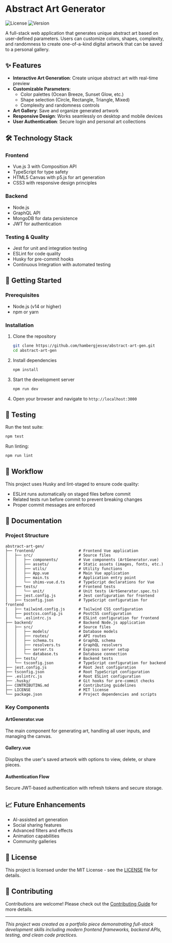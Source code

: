 # Abstract Art Generator

![License](https://img.shields.io/badge/license-MIT-blue.svg)
![Version](https://img.shields.io/badge/version-1.0.0-green.svg)

A full-stack web application that generates unique abstract art based on user-defined parameters. Users can customize colors, shapes, complexity, and randomness to create one-of-a-kind digital artwork that can be saved to a personal gallery.

## ✨ Features

- **Interactive Art Generation**: Create unique abstract art with real-time preview
- **Customizable Parameters**:
  - Color palettes (Ocean Breeze, Sunset Glow, etc.)
  - Shape selection (Circle, Rectangle, Triangle, Mixed)
  - Complexity and randomness controls
- **Art Gallery**: Save and organize generated artwork
- **Responsive Design**: Works seamlessly on desktop and mobile devices
- **User Authentication**: Secure login and personal art collections

## 🛠️ Technology Stack

### Frontend

- Vue.js 3 with Composition API
- TypeScript for type safety
- HTML5 Canvas with p5.js for art generation
- CSS3 with responsive design principles

### Backend

- Node.js
- GraphQL API
- MongoDB for data persistence
- JWT for authentication

### Testing & Quality

- Jest for unit and integration testing
- ESLint for code quality
- Husky for pre-commit hooks
- Continuous Integration with automated testing

## 🚀 Getting Started

### Prerequisites

- Node.js (v14 or higher)
- npm or yarn

### Installation

1. Clone the repository

   ```bash
   git clone https://github.com/hambergjesse/abstract-art-gen.git
   cd abstract-art-gen
   ```

2. Install dependencies

   ```bash
   npm install
   ```

3. Start the development server

   ```bash
   npm run dev
   ```

4. Open your browser and navigate to `http://localhost:3000`

## 🧪 Testing

Run the test suite:

```bash
npm test
```

Run linting:

```bash
npm run lint
```

## 🔄 Workflow

This project uses Husky and lint-staged to ensure code quality:

- ESLint runs automatically on staged files before commit
- Related tests run before commit to prevent breaking changes
- Proper commit messages are enforced

## 📝 Documentation

### Project Structure

```
abstract-art-gen/
├── frontend/                   # Frontend Vue application
│   ├── src/                    # Source files
│   │   ├── components/         # Vue components (ArtGenerator.vue)
│   │   ├── assets/             # Static assets (images, fonts, etc.)
│   │   ├── utils/              # Utility functions
│   │   ├── App.vue             # Main Vue application
│   │   ├── main.ts             # Application entry point
│   │   └── shims-vue.d.ts      # TypeScript declarations for Vue
│   ├── tests/                  # Frontend tests
│   │   └── unit/               # Unit tests (ArtGenerator.spec.ts)
│   ├── jest.config.js          # Jest configuration for frontend
│   ├── tsconfig.json           # TypeScript configuration for frontend
│   ├── tailwind.config.js      # Tailwind CSS configuration
│   ├── postcss.config.js       # PostCSS configuration
│   └── .eslintrc.js            # ESLint configuration for frontend
├── backend/                    # Backend Node.js application
│   ├── src/                    # Source files
│   │   ├── models/             # Database models
│   │   ├── routes/             # API routes
│   │   ├── schema.ts           # GraphQL schema
│   │   ├── resolvers.ts        # GraphQL resolvers
│   │   ├── server.ts           # Express server setup
│   │   └── database.ts         # Database connection
│   ├── tests/                  # Backend tests
│   └── tsconfig.json           # TypeScript configuration for backend
├── jest.config.js              # Root Jest configuration
├── tsconfig.json               # Root TypeScript configuration
├── .eslintrc.js                # Root ESLint configuration
├── .husky/                     # Git hooks for pre-commit checks
├── CONTRIBUTING.md             # Contributing guidelines
├── LICENSE                     # MIT license
└── package.json                # Project dependencies and scripts
```

### Key Components

#### ArtGenerator.vue

The main component for generating art, handling all user inputs, and managing the canvas.

#### Gallery.vue

Displays the user's saved artwork with options to view, delete, or share pieces.

#### Authentication Flow

Secure JWT-based authentication with refresh tokens and secure storage.

## 📈 Future Enhancements

- AI-assisted art generation
- Social sharing features
- Advanced filters and effects
- Animation capabilities
- Community galleries

## 📄 License

This project is licensed under the MIT License - see the [LICENSE](LICENSE) file for details.

## 👥 Contributing

Contributions are welcome! Please check out the [Contributing Guide](CONTRIBUTING.md) for more details.

---

_This project was created as a portfolio piece demonstrating full-stack development skills including modern frontend frameworks, backend APIs, testing, and clean code practices._
